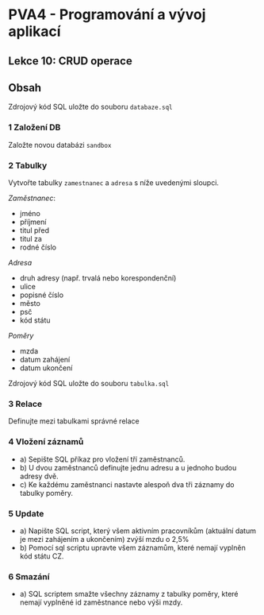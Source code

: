 # PVA4 - Programování a vývoj aplikací
## Lekce 10: CRUD operace

## Obsah

Zdrojový kód SQL uložte do souboru `databaze.sql`


### 1 Založení DB
Založte novou databázi `sandbox`


### 2 Tabulky
Vytvořte tabulky `zamestnanec` a `adresa` s níže uvedenými sloupci.

*Zaměstnanec*:
* jméno
* příjmení
* titul před
* titul za
* rodné číslo

*Adresa*
* druh adresy (např. trvalá nebo korespondenční)
* ulice
* popisné číslo
* město
* psč
* kód státu
  
*Poměry*
* mzda
* datum zahájení
* datum ukončení

Zdrojový kód SQL uložte do souboru `tabulka.sql`


### 3 Relace
Definujte mezi tabulkami správné relace


### 4 Vložení záznamů
* a) Sepište SQL příkaz pro vložení tří zaměstnanců.
* b) U dvou zaměstnanců definujte jednu adresu a u jednoho budou adresy dvě.
* c) Ke každému zaměstnanci nastavte alespoň dva tři záznamy do tabulky poměry.

### 5 Update
* a) Napište SQL script, který všem aktivním pracovníkům (aktuální datum je mezi zahájením a ukončením) zvýší mzdu o 2,5% 
* b) Pomocí sql scriptu upravte všem záznamům, které nemají vyplněn kód státu CZ.

### 6 Smazání
* a) SQL scriptem smažte všechny záznamy z tabulky poměry, které nemají vyplněné id zaměstnance nebo výši mzdy.

